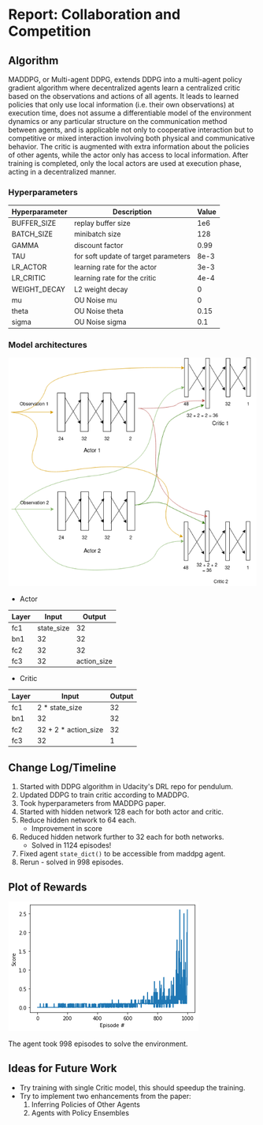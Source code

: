 # Report: Collaboration and Competition

## Algorithm
MADDPG, or Multi-agent DDPG, extends DDPG into a multi-agent policy gradient algorithm where decentralized agents
learn a centralized critic based on the observations and actions of all agents. It leads to learned policies that
only use local information (i.e. their own observations) at execution time, does not assume a differentiable model
of the environment dynamics or any particular structure on the communication method between agents, and is applicable
not only to cooperative interaction but to competitive or mixed interaction involving both physical and communicative
behavior. The critic is augmented with extra information about the policies of other agents, while the actor only has
access to local information. After training is completed, only the local actors are used at execution phase, acting in
a decentralized manner.

### Hyperparameters
| Hyperparameter | Description                          | Value |
|----------------|--------------------------------------|-------|
| BUFFER_SIZE    | replay buffer size                   | 1e6   |
| BATCH_SIZE     | minibatch size                       | 128   |
| GAMMA          | discount factor                      | 0.99  |
| TAU            | for soft update of target parameters | 8e-3  |
| LR_ACTOR       | learning rate for the actor          | 3e-3  |
| LR_CRITIC      | learning rate for the critic         | 4e-4  |
| WEIGHT_DECAY   | L2 weight decay                      | 0     |
| mu             | OU Noise mu                          | 0     |
| theta          | OU Noise theta                       | 0.15  |
| sigma          | OU Noise sigma                       | 0.1   |

### Model architectures
![MADDPG Model](./images/MADDPG_model.png "MADDPG Model")
- Actor

| Layer | Input      | Output      |
|-------|------------|-------------|
| fc1   | state_size | 32          |
| bn1   | 32         | 32          |
| fc2   | 32         | 32          |
| fc3   | 32         | action_size |

- Critic

| Layer | Input                | Output |
|-------|----------------------|--------|
| fc1   | 2 * state_size       | 32     |
| bn1   | 32                   | 32     |
| fc2   | 32 + 2 * action_size | 32     |
| fc3   | 32                   | 1      |

## Change Log/Timeline
1. Started with DDPG algorithm in Udacity's DRL repo for pendulum.
2. Updated DDPG to train critic according to MADDPG.
3. Took hyperparameters from MADDPG paper.
4. Started with hidden network 128 each for both actor and critic.
5. Reduce hidden network to 64 each.
   - Improvement in score
7. Reduced hidden network further to 32 each for both networks.
    - Solved in 1124 episodes!
8. Fixed agent `state_dict()` to be accessible from maddpg agent.
9. Rerun - solved in 998 episodes.

## Plot of Rewards
![MADDPG Score Graph](./images/score_graph.png "MADDPG Tennis Score Graph")

The agent took 998 episodes to solve the environment.

## Ideas for Future Work
- Try training with single Critic model, this should speedup the training.
- Try to implement two enhancements from the paper:
  1. Inferring Policies of Other Agents
  2. Agents with Policy Ensembles
